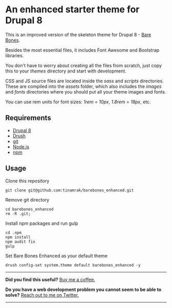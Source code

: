 # An enhanced starter theme for Drupal 8

This is an improved version of the skeleton theme for Drupal 8 - [Bare Bones](https://github.com/tinamrak/barebones).

Besides the most essential files, it includes Font Awesome and Bootstrap libraries.

You don't have to worry about creating all the files from scratch, just copy this to your *themes* directory and start with development.

CSS and JS source files are located inside the *sass* and *scripts* directories. These are compiled into the *assets* folder, which also includes the *images* and *fonts* directories where you should put all your theme images and fonts.

You can use rem units for font sizes: *1rem = 10px*, *1.8rem = 18px*, etc.

## Requirements

- [Drupal 8](https://www.drupal.org/)
- [Drush](https://www.drush.org/)
- [git](https://git-scm.com/)
- [Node.js](https://nodejs.org/)
- [npm](https://www.npmjs.com/)

## Usage

Clone this repository  
```
git clone git@github.com:tinamrak/barebones_enhanced.git
```

Remove git directory
```
cd barebones_enhanced
rm -R .git;
```

Install npm packages and run gulp
```
cd .npm
npm install
npm audit fix
gulp
```

Set Bare Bones Enhanced as your default theme
```
drush config-set system.theme default barebones_enhanced -y
```

------------

**Did you find this useful?** [Buy me a coffee.](https://www.buymeacoffee.com/tinamrak "Buy Tina Mrak a coffee.")

**Do you have a web development problem you cannot seem to be able to solve?** [Reach out to me on Twitter.](https://twitter.com/TinaMrak "Follow me on Twitter")

------------
